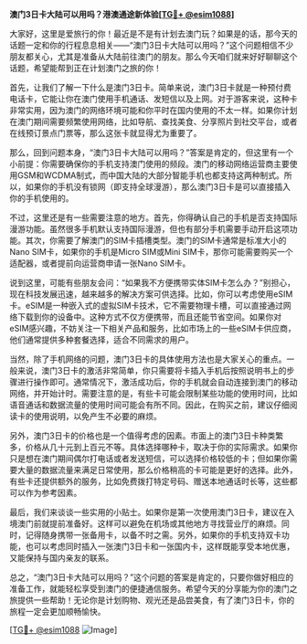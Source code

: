 **澳门3日卡大陆可以用吗？港澳通途新体验[[TG💪+ @esim1088](https://t.me/s/esim1088)]**

大家好，这里是爱旅行的你！最近是不是有计划去澳门玩？如果是的话，那今天的话题一定和你的行程息息相关——“澳门3日卡大陆可以用吗？”这个问题相信不少朋友都关心，尤其是准备从大陆前往澳门的朋友。那么今天咱们就来好好聊聊这个话题，希望能帮到正在计划澳门之旅的你！

首先，让我们了解一下什么是澳门3日卡。简单来说，澳门3日卡就是一种预付费电话卡，它能让你在澳门使用手机通话、发短信以及上网。对于游客来说，这种卡非常实用，因为澳门的网络环境可能和你平时在国内使用的不太一样。如果你计划在澳门期间需要频繁使用网络，比如导航、查找美食、分享照片到社交平台，或者在线预订景点门票等，那么这张卡就显得尤为重要了。

那么，回到问题本身，“澳门3日卡大陆可以用吗？”答案是肯定的，但这里有一个小前提：你需要确保你的手机支持澳门使用的频段。澳门的移动网络运营商主要使用GSM和WCDMA制式，而中国大陆的大部分智能手机也都支持这两种制式。所以，如果你的手机没有锁网（即支持全球漫游），那么澳门3日卡是可以直接插入你的手机使用的。

不过，这里还是有一些需要注意的地方。首先，你得确认自己的手机是否支持国际漫游功能。虽然很多手机默认支持国际漫游，但也有部分手机需要手动开启这项功能。其次，你需要了解澳门的SIM卡插槽类型。澳门的SIM卡通常是标准大小的Nano SIM卡，如果你的手机是Micro SIM或Mini SIM卡，那你可能需要购买一个适配器，或者提前向运营商申请一张Nano SIM卡。

说到这里，可能有些朋友会问：“如果我不方便携带实体SIM卡怎么办？”别担心，现在科技发展迅速，越来越多的解决方案可供选择。比如，你可以考虑使用eSIM卡。eSIM是一种嵌入式的虚拟SIM卡技术，它不需要物理卡槽，可以直接通过网络下载到你的设备中。这种方式不仅方便携带，而且还能节省空间。如果你对eSIM感兴趣，不妨关注一下相关产品和服务，比如市场上的一些eSIM卡供应商，他们通常提供多种套餐选择，适合不同需求的用户。

当然，除了手机网络的问题，澳门3日卡的具体使用方法也是大家关心的重点。一般来说，澳门3日卡的激活非常简单，你只需要将卡插入手机后按照说明书上的步骤进行操作即可。通常情况下，激活成功后，你的手机就会自动连接到澳门的移动网络，并开始计时。需要注意的是，有些卡可能会限制某些功能的使用时间，比如语音通话和数据流量的使用时间可能会有所不同。因此，在购买之前，建议仔细阅读卡的使用说明，以免产生不必要的麻烦。

另外，澳门3日卡的价格也是一个值得考虑的因素。市面上的澳门3日卡种类繁多，价格从几十元到上百元不等。具体选择哪种卡，取决于你的实际需求。如果你只是想在澳门期间偶尔打电话或者发送短信，可以选择价格较低的卡；但如果你需要大量的数据流量来满足日常使用，那么价格稍高的卡可能是更好的选择。此外，有些卡还提供额外的服务，比如免费拨打特定号码、赠送本地通话时长等，这些都可以作为参考因素。

最后，我们来谈谈一些实用的小贴士。如果你是第一次使用澳门3日卡，建议在入境澳门前就提前准备好。这样可以避免在机场或其他地方寻找营业厅的麻烦。同时，记得随身携带一张备用卡，以备不时之需。另外，如果你的手机支持双卡功能，也可以考虑同时插入一张澳门3日卡和一张国内卡，这样既能享受本地优惠，又能保持与国内亲友的联系。

总之，“澳门3日卡大陆可以用吗？”这个问题的答案是肯定的，只要你做好相应的准备工作，就能轻松享受到澳门的便捷通信服务。希望今天的分享能为你的澳门之旅提供一些帮助！无论你是计划购物、观光还是品尝美食，有了澳门3日卡，你的旅程一定会更加顺畅愉快。

[[TG💪+ @esim1088](https://t.me/s/esim1088) ![Image](https://i.postimg.cc/4NQfJmqS/Snipaste-2025-05-13-00-14-12.png)]